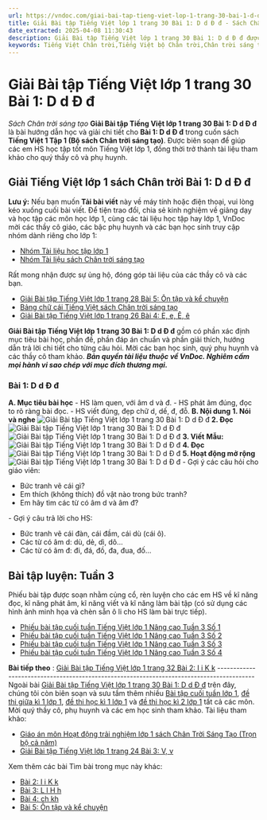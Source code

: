 ```yaml
---
url: https://vndoc.com/giai-bai-tap-tieng-viet-lop-1-trang-30-bai-1-d-d-d-d-206212
title: Giải Bài tập Tiếng Việt lớp 1 trang 30 Bài 1: D d Đ đ - Sách Chân trời sáng tạo - VnDoc.com
date_extracted: 2025-04-08 11:30:43
description: Giải Bài tập Tiếng Việt lớp 1 trang 30 Bài 1: D d Đ đ được biên soạn nhằm giúp các em HS học tập tốt môn Tiếng Việt lớp 1. Mời các bạn tham khảo.
keywords: Tiếng Việt Chân trời,Tiếng Việt bộ Chân trời,Chân trời sáng tạo,Giải Tiếng Việt lớp 1 tập 1,Tiếng Việt lớp 1,Giải Tiếng Việt lớp 1 tập 1 Bài 1 D d Đ đ,Giải sách giáo khoa Tiếng Việt lớp 1 Chân trời,Hướng dẫn giải tiếng việt lớp 1 tập 1,giải tiếng việt lớp 1 chân trời,đáp án tiếng việt lớp 1 tập 1 chân trời,Giải Tiếng Việt lớp 1 trang 30 Bài 1 D d Đ đ,Giải bài tập Tiếng Việt lớp 1 trang 30,Bài 1 D d Đ đ,Chủ đề 3 Đi chợ
---
```


# Giải Bài tập Tiếng Việt lớp 1 trang 30 Bài 1: D d Đ đ
 _Sách Chân trời sáng tạo_
**Giải Bài tập Tiếng Việt lớp 1 trang 30 Bài 1: D d Đ đ** là bài hướng dẫn học và giải chi tiết cho **Bài 1: D d Đ đ** trong cuốn  sách **Tiếng Việt 1 Tập 1 \(Bộ sách Chân trời sáng tạo\)**. Được biên soạn để giúp các em HS học tập tốt môn Tiếng Việt lớp 1, đồng thời trở thành tài liệu tham khảo cho quý thầy cô và phụ huynh.
## Giải Tiếng Việt lớp 1 sách Chân trời Bài 1: D d Đ đ
**Lưu ý:** Nếu bạn muốn **Tải bài viết** này về máy tính hoặc điện thoại, vui lòng kéo xuống cuối bài viết.
Để tiện trao đổi, chia sẻ kinh nghiệm về giảng dạy và học tập các môn học lớp 1, cùng các tài liệu học tập hay lớp 1, VnDoc mời các thầy cô giáo, các bậc phụ huynh và các bạn học sinh truy cập nhóm dành riêng cho lớp 1:
  * [Nhóm Tài liệu học tập lớp 1](<https://vndoc.com/goto?q=aHR0cHM6Ly93d3cuZmFjZWJvb2suY29tL2dyb3Vwcy9UYWkubGlldS5ob2MudGFwLmxvcC4xLlZORE9D>)
  * [Nhóm Tài liệu sách Chân trời sáng tạo](</goto?u=aHR0cHM6Ly93d3cuZmFjZWJvb2suY29tL2dyb3Vwcy8zOTc3ODM0NjEyMDQ1MDYv>)

Rất mong nhận được sự ủng hộ, đóng góp tài liệu của các thầy cô và các bạn.
  * [Giải Bài tập Tiếng Việt lớp 1 trang 28 Bài 5: Ôn tập và kể chuyện](<https://vndoc.com/giai-bai-tap-tieng-viet-lop-1-trang-28-bai-5-on-tap-va-ke-chuyen-205920>)
  * [Bảng chữ cái Tiếng Việt sách Chân trời sáng tạo](<https://vndoc.com/bang-chu-cai-tieng-viet-sach-chan-troi-sang-tao-204992>)
  * [Giải Bài tập Tiếng Việt lớp 1 trang 26 Bài 4: E, e, Ê, ê](<https://vndoc.com/giai-bai-tap-tieng-viet-lop-1-trang-26-bai-4-e-e-e-e-205918>)

**Giải Bài tập Tiếng Việt lớp 1 trang 30 Bài 1: D d Đ đ** gồm có phần xác định mục tiêu bài học, phần đề, phần đáp án chuẩn và phần giải thích, hướng dẫn trả lời chi tiết cho từng câu hỏi. Mời các bạn học sinh, quý phụ huynh và các thầy cô tham khảo.
_**Bản quyền tài liệu thuộc về VnDoc. Nghiêm cấm mọi hành vi sao chép với mục đích thương mại.**_
### Bài 1: D d Đ đ
**A. Mục tiêu bài học**
\- HS làm quen, với âm d và đ.
\- HS phát âm đúng, đọc to rõ ràng bài đọc.
\- HS viết đúng, đẹp chữ d, dế, đ, đỗ.
**B. Nội dung**
**1. Nói và nghe**
![Giải Bài tập Tiếng Việt lớp 1 trang 30 Bài 1: D d Đ đ](https://i.vdoc.vn/data/image/2020/09/21/giai-bai-tap-tieng-viet-1-sach-chan-troi-trang-30-bai-1-d-d-d-d-h1.jpg)
**2. Đọc**
![Giải Bài tập Tiếng Việt lớp 1 trang 30 Bài 1: D d Đ đ](https://i.vdoc.vn/data/image/2020/09/21/giai-bai-tap-tieng-viet-1-sach-chan-troi-trang-30-bai-1-d-d-d-d-h2.jpg)
![Giải Bài tập Tiếng Việt lớp 1 trang 30 Bài 1: D d Đ đ](https://i.vdoc.vn/data/image/2020/09/21/giai-bai-tap-tieng-viet-1-sach-chan-troi-trang-30-bai-1-d-d-d-d-h5.jpg)
**3. Viết**
**Mẫu:**
![Giải Bài tập Tiếng Việt lớp 1 trang 30 Bài 1: D d Đ đ](https://i.vdoc.vn/data/image/2020/09/21/giai-bai-tap-tieng-viet-1-sach-chan-troi-trang-30-bai-1-d-d-d-d-h6.jpg)
**4. Đọc**
![Giải Bài tập Tiếng Việt lớp 1 trang 30 Bài 1: D d Đ đ](https://i.vdoc.vn/data/image/2020/09/21/giai-bai-tap-tieng-viet-1-sach-chan-troi-trang-30-bai-1-d-d-d-d-h3.jpg)
**5. Hoạt động mở rộng**
![Giải Bài tập Tiếng Việt lớp 1 trang 30 Bài 1: D d Đ đ](https://i.vdoc.vn/data/image/2020/09/21/giai-bai-tap-tieng-viet-1-sach-chan-troi-trang-30-bai-1-d-d-d-d-h4.jpg)
\- Gợi ý các câu hỏi cho giáo viên:
  * Bức tranh vẽ cái gì?
  * Em thích \(không thích\) đồ vật nào trong bức tranh?
  * Em hãy tìm các từ có âm d và âm đ?

\- Gợi ý câu trả lời cho HS:
  * Bức tranh vẽ cái đàn, cái đầm, cái dù \(cái ô\).
  * Các từ có âm d: dù, dẻ, dì, dô…
  * Các từ có âm đ: đi, đá, đồ, đa, đua, đố…

## **Bài tập luyện: Tuần 3**
Phiếu bài tập được soạn nhằm củng cổ, rèn luyện cho các em HS về kĩ năng đọc, kĩ năng phát âm, kĩ năng viết và kĩ năng làm bài tập \(có sử dụng các hình ảnh minh họa và chèn sẵn ô li cho HS làm bài trực tiếp\).
  * [Phiếu bài tập cuối tuần Tiếng Việt lớp 1 Nâng cao Tuần 3 Số 1](<https://vndoc.com/phieu-bai-tap-cuoi-tuan-tieng-viet-lop-1-nang-cao-tuan-3-so-1-206261>)
  * [Phiếu bài tập cuối tuần Tiếng Việt lớp 1 Nâng cao Tuần 3 Số 2](<https://vndoc.com/phieu-bai-tap-cuoi-tuan-tieng-viet-lop-1-nang-cao-tuan-3-so-2-206264>)
  * [Phiếu bài tập cuối tuần Tiếng Việt lớp 1 Nâng cao Tuần 3 Số 3](<https://vndoc.com/phieu-bai-tap-cuoi-tuan-tieng-viet-lop-1-nang-cao-tuan-3-so-3-206265>)
  * [Phiếu bài tập cuối tuần Tiếng Việt lớp 1 Nâng cao Tuần 3 Số 4](<https://vndoc.com/phieu-bai-tap-cuoi-tuan-tieng-viet-lop-1-nang-cao-tuan-3-so-4-206267>)

**Bài tiếp theo** : [Giải Bài tập Tiếng Việt lớp 1 trang 32 Bài 2: I i K k](<https://vndoc.com/giai-bai-tap-tieng-viet-lop-1-trang-32-bai-2-i-i-k-k-206216>)
\-----------------------------------------------------------------------------------------
Ngoài bài [Giải Bài tập Tiếng Việt lớp 1 trang 30 Bài 1: D d Đ đ](<https://vndoc.com/giai-bai-tap-tieng-viet-lop-1-trang-30-bai-1-d-d-d-d-206212>) trên đây, chúng tôi còn biên soạn và sưu tầm thêm nhiều [Bài tập cuối tuần lớp 1](<https://vndoc.com/bai-tap-cuoi-tuan-lop1>), [đề thi giữa kì 1 lớp 1](<https://vndoc.com/de-thi-giua-ki-1-lop1>), [đề thi học kì 1 lớp 1](<https://vndoc.com/de-thi-hoc-ki-1-lop1>) và [đề thi học kì 2 lớp 1](<https://vndoc.com/de-thi-hoc-ki-2-lop1>) tất cả các môn. Mời quý thầy cô, phụ huynh và các em học sinh tham khảo.
Tài liệu tham khảo:
  * [Giáo án môn Hoạt động trải nghiệm lớp 1 sách Chân Trời Sáng Tạo \(Trọn bộ cả năm\)](<https://vndoc.com/giao-an-mon-hoat-dong-trai-nghiem-lop-1-sach-chan-troi-sang-tao-203196>)
  * [Giải Bài tập Tiếng Việt lớp 1 trang 24 Bài 3: V, v](<https://vndoc.com/giai-bai-tap-tieng-viet-lop-1-trang-24-bai-3-v-v-205907>)

Xem thêm các bài Tìm bài trong mục này khác:
  * [Bài 2: I i K k](</giai-bai-tap-tieng-viet-lop-1-trang-32-bai-2-i-i-k-k-206216>)
  * [Bài 3: L l H h](</giai-bai-tap-tieng-viet-lop-1-trang-34-bai-3-l-l-h-h-206218>)
  * [Bài 4: ch kh](</giai-bai-tap-tieng-viet-lop-1-trang-36-bai-4-ch-kh-206219>)
  * [Bài 5: Ôn tập và kể chuyện](</giai-bai-tap-tieng-viet-lop-1-trang-38-bai-5-on-tap-va-ke-chuyen-206223>)

